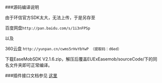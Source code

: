 

###源码编译说明

由于环信官方SDK太大，无法上传，于是另存至

百度网盘`http://pan.baidu.com/s/1i3nFPSp`

以及

360云盘 `http://yunpan.cn/cwms5rHvYbYwP （提取码：d6ed）`

下载EaseMobSDK V2.1.6.zip，解压后覆盖EUExEasemob/sourceCode/下的同名文件夹即可正常编译。



###插件接口文档参见 [这里](https://github.com/AppCanOpenSource/appcan-docs/blob/master/第三方SDK/uexEasemob/uexEasemob.md)